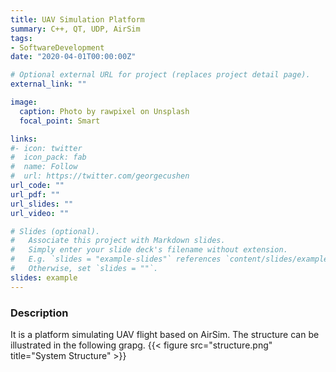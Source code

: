 ```yaml
---
title: UAV Simulation Platform
summary: C++, QT, UDP, AirSim
tags:
- SoftwareDevelopment
date: "2020-04-01T00:00:00Z"

# Optional external URL for project (replaces project detail page).
external_link: ""

image:
  caption: Photo by rawpixel on Unsplash
  focal_point: Smart

links:
#- icon: twitter
#  icon_pack: fab
#  name: Follow
#  url: https://twitter.com/georgecushen
url_code: ""
url_pdf: ""
url_slides: ""
url_video: ""

# Slides (optional).
#   Associate this project with Markdown slides.
#   Simply enter your slide deck's filename without extension.
#   E.g. `slides = "example-slides"` references `content/slides/example-slides.md`.
#   Otherwise, set `slides = ""`.
slides: example
---
```

### Description
It is a platform simulating UAV flight based on AirSim. The structure can be illustrated in the following grapg.
{{< figure src="structure.png" title="System Structure" >}}
